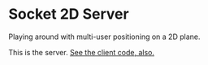 # Socket 2D Server

Playing around with multi-user positioning on a 2D plane.

This is the server. [See the client code,
also.](https://github.com/travishorn/socket-2d-client)
